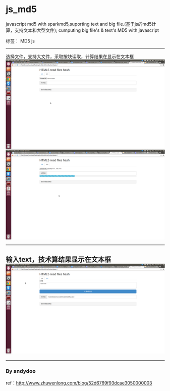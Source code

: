 # js_md5
javascript md5 with sparkmd5,suporting text and big file.(基于js的md5计算，支持文本和大型文件);
cumputing big file's & text's MD5 with javascript 

标签： MD5 js

---
选择文件，支持大文件，采取按块读取，计算结果在显示在文本框
![文件md5计算截屏][1]
![图2][2]

--- 

输入text，技术算结果显示在文本框
  ![文本md5计算截屏][3]
---

  [1]: https://github.com/andy012/js_mad5/blob/master/Screenshot_file_md5.png?raw=true
  [2]: https://github.com/andy012/js_mad5/blob/master/Screenshot_file_md5_2.png?raw=true
---
  [3]: https://github.com/andy012/js_mad5/blob/master/screenshot_text_md5.png?raw=true

### By andydoo
ref：http://www.zhuwenlong.com/blog/52d6769f93dcae3050000003
